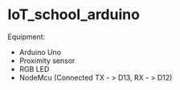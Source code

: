 # IoT_school_arduino

Equipment:
 - Arduino Uno
 - Proximity sensor
 - RGB LED
 - NodeMcu (Connected TX - > D13, RX - > D12)
